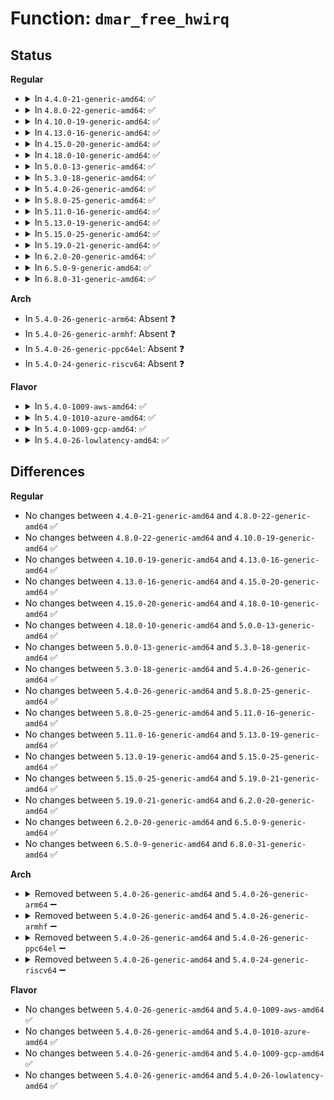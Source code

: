 # Function: <code>dmar_free_hwirq</code>

## Status
<b>Regular</b>
<ul>
<li>
<details>
<summary>In <code>4.4.0-21-generic-amd64</code>: ✅</summary>

```c
void dmar_free_hwirq(int irq)
```

```json
{
  "name": "dmar_free_hwirq",
  "collision_type": "Unique Global",
  "inline_type": "No",
  "funcs": [
    {
      "addr": 18446744071579208048,
      "name": "dmar_free_hwirq",
      "external": true,
      "loc": "arch/x86/kernel/apic/msi.c:250",
      "file": "arch/x86/kernel/apic/msi.c",
      "inline": "seen, unknown",
      "caller_inline": [],
      "caller_func": [
        "drivers/iommu/dmar.c:dmar_free_drhd",
        "drivers/iommu/dmar.c:dmar_free_drhd",
        "drivers/iommu/intel-svm.c:intel_svm_enable_prq",
        "drivers/iommu/intel-svm.c:intel_svm_finish_prq"
      ]
    }
  ],
  "symbols": [
    {
      "addr": 18446744071579208048,
      "name": "dmar_free_hwirq",
      "section": ".text",
      "bind": "STB_GLOBAL",
      "size": 21
    }
  ]
}
```
</details>
</li>
<li>
<details>
<summary>In <code>4.8.0-22-generic-amd64</code>: ✅</summary>

```c
void dmar_free_hwirq(int irq)
```

```json
{
  "name": "dmar_free_hwirq",
  "collision_type": "Unique Global",
  "inline_type": "No",
  "funcs": [
    {
      "addr": 18446744071579208880,
      "name": "dmar_free_hwirq",
      "external": true,
      "loc": "arch/x86/kernel/apic/msi.c:250",
      "file": "arch/x86/kernel/apic/msi.c",
      "inline": "seen, unknown",
      "caller_inline": [],
      "caller_func": [
        "drivers/iommu/dmar.c:dmar_free_drhd",
        "drivers/iommu/dmar.c:dmar_free_drhd",
        "drivers/iommu/intel-svm.c:intel_svm_finish_prq",
        "drivers/iommu/intel-svm.c:intel_svm_enable_prq"
      ]
    }
  ],
  "symbols": [
    {
      "addr": 18446744071579208880,
      "name": "dmar_free_hwirq",
      "section": ".text",
      "bind": "STB_GLOBAL",
      "size": 21
    }
  ]
}
```
</details>
</li>
<li>
<details>
<summary>In <code>4.10.0-19-generic-amd64</code>: ✅</summary>

```c
void dmar_free_hwirq(int irq)
```

```json
{
  "name": "dmar_free_hwirq",
  "collision_type": "Unique Global",
  "inline_type": "No",
  "funcs": [
    {
      "addr": 18446744071579220544,
      "name": "dmar_free_hwirq",
      "external": true,
      "loc": "arch/x86/kernel/apic/msi.c:250",
      "file": "arch/x86/kernel/apic/msi.c",
      "inline": "seen, unknown",
      "caller_inline": [],
      "caller_func": [
        "drivers/iommu/dmar.c:dmar_free_drhd",
        "drivers/iommu/dmar.c:dmar_free_drhd",
        "drivers/iommu/intel-svm.c:intel_svm_finish_prq",
        "drivers/iommu/intel-svm.c:intel_svm_enable_prq"
      ]
    }
  ],
  "symbols": [
    {
      "addr": 18446744071579220544,
      "name": "dmar_free_hwirq",
      "section": ".text",
      "bind": "STB_GLOBAL",
      "size": 21
    }
  ]
}
```
</details>
</li>
<li>
<details>
<summary>In <code>4.13.0-16-generic-amd64</code>: ✅</summary>

```c
void dmar_free_hwirq(int irq)
```

```json
{
  "name": "dmar_free_hwirq",
  "collision_type": "Unique Global",
  "inline_type": "No",
  "funcs": [
    {
      "addr": 18446744071579218304,
      "name": "dmar_free_hwirq",
      "external": true,
      "loc": "arch/x86/kernel/apic/msi.c:273",
      "file": "arch/x86/kernel/apic/msi.c",
      "inline": "seen, unknown",
      "caller_inline": [],
      "caller_func": [
        "drivers/iommu/dmar.c:dmar_free_drhd",
        "drivers/iommu/dmar.c:dmar_free_drhd",
        "drivers/iommu/intel-svm.c:intel_svm_finish_prq",
        "drivers/iommu/intel-svm.c:intel_svm_enable_prq"
      ]
    }
  ],
  "symbols": [
    {
      "addr": 18446744071579218304,
      "name": "dmar_free_hwirq",
      "section": ".text",
      "bind": "STB_GLOBAL",
      "size": 21
    }
  ]
}
```
</details>
</li>
<li>
<details>
<summary>In <code>4.15.0-20-generic-amd64</code>: ✅</summary>

```c
void dmar_free_hwirq(int irq)
```

```json
{
  "name": "dmar_free_hwirq",
  "collision_type": "Unique Global",
  "inline_type": "No",
  "funcs": [
    {
      "addr": 18446744071579235984,
      "name": "dmar_free_hwirq",
      "external": true,
      "loc": "arch/x86/kernel/apic/msi.c:269",
      "file": "arch/x86/kernel/apic/msi.c",
      "inline": "seen, unknown",
      "caller_inline": [],
      "caller_func": [
        "drivers/iommu/dmar.c:dmar_free_drhd",
        "drivers/iommu/dmar.c:dmar_free_drhd",
        "drivers/iommu/intel-svm.c:intel_svm_finish_prq",
        "drivers/iommu/intel-svm.c:intel_svm_enable_prq"
      ]
    }
  ],
  "symbols": [
    {
      "addr": 18446744071579235984,
      "name": "dmar_free_hwirq",
      "section": ".text",
      "bind": "STB_GLOBAL",
      "size": 21
    }
  ]
}
```
</details>
</li>
<li>
<details>
<summary>In <code>4.18.0-10-generic-amd64</code>: ✅</summary>

```c
void dmar_free_hwirq(int irq)
```

```json
{
  "name": "dmar_free_hwirq",
  "collision_type": "Unique Global",
  "inline_type": "No",
  "funcs": [
    {
      "addr": 18446744071579248544,
      "name": "dmar_free_hwirq",
      "external": true,
      "loc": "arch/x86/kernel/apic/msi.c:270",
      "file": "arch/x86/kernel/apic/msi.c",
      "inline": "seen, unknown",
      "caller_inline": [],
      "caller_func": [
        "drivers/iommu/dmar.c:dmar_free_drhd",
        "drivers/iommu/dmar.c:dmar_free_drhd",
        "drivers/iommu/intel-svm.c:intel_svm_finish_prq",
        "drivers/iommu/intel-svm.c:intel_svm_enable_prq"
      ]
    }
  ],
  "symbols": [
    {
      "addr": 18446744071579248544,
      "name": "dmar_free_hwirq",
      "section": ".text",
      "bind": "STB_GLOBAL",
      "size": 21
    }
  ]
}
```
</details>
</li>
<li>
<details>
<summary>In <code>5.0.0-13-generic-amd64</code>: ✅</summary>

```c
void dmar_free_hwirq(int irq)
```

```json
{
  "name": "dmar_free_hwirq",
  "collision_type": "Unique Global",
  "inline_type": "No",
  "funcs": [
    {
      "addr": 18446744071579272352,
      "name": "dmar_free_hwirq",
      "external": true,
      "loc": "arch/x86/kernel/apic/msi.c:270",
      "file": "arch/x86/kernel/apic/msi.c",
      "inline": "seen, unknown",
      "caller_inline": [],
      "caller_func": [
        "drivers/iommu/dmar.c:dmar_free_drhd",
        "drivers/iommu/dmar.c:dmar_free_drhd",
        "drivers/iommu/intel-svm.c:intel_svm_finish_prq",
        "drivers/iommu/intel-svm.c:intel_svm_enable_prq"
      ]
    }
  ],
  "symbols": [
    {
      "addr": 18446744071579272352,
      "name": "dmar_free_hwirq",
      "section": ".text",
      "bind": "STB_GLOBAL",
      "size": 21
    }
  ]
}
```
</details>
</li>
<li>
<details>
<summary>In <code>5.3.0-18-generic-amd64</code>: ✅</summary>

```c
void dmar_free_hwirq(int irq)
```

```json
{
  "name": "dmar_free_hwirq",
  "collision_type": "Unique Global",
  "inline_type": "No",
  "funcs": [
    {
      "addr": 18446744071579286672,
      "name": "dmar_free_hwirq",
      "external": true,
      "loc": "arch/x86/kernel/apic/msi.c:267",
      "file": "arch/x86/kernel/apic/msi.c",
      "inline": "seen, unknown",
      "caller_inline": [],
      "caller_func": [
        "drivers/iommu/dmar.c:dmar_free_drhd",
        "drivers/iommu/dmar.c:dmar_free_drhd",
        "drivers/iommu/intel-svm.c:intel_svm_finish_prq",
        "drivers/iommu/intel-svm.c:intel_svm_enable_prq"
      ]
    }
  ],
  "symbols": [
    {
      "addr": 18446744071579286672,
      "name": "dmar_free_hwirq",
      "section": ".text",
      "bind": "STB_GLOBAL",
      "size": 21
    }
  ]
}
```
</details>
</li>
<li>
<details>
<summary>In <code>5.4.0-26-generic-amd64</code>: ✅</summary>

```c
void dmar_free_hwirq(int irq)
```

```json
{
  "name": "dmar_free_hwirq",
  "collision_type": "Unique Global",
  "inline_type": "No",
  "funcs": [
    {
      "addr": 18446744071579289664,
      "name": "dmar_free_hwirq",
      "external": true,
      "loc": "arch/x86/kernel/apic/msi.c:389",
      "file": "arch/x86/kernel/apic/msi.c",
      "inline": "seen, unknown",
      "caller_inline": [],
      "caller_func": [
        "drivers/iommu/dmar.c:dmar_free_drhd",
        "drivers/iommu/dmar.c:dmar_free_drhd",
        "drivers/iommu/intel-svm.c:intel_svm_finish_prq",
        "drivers/iommu/intel-svm.c:intel_svm_enable_prq"
      ]
    }
  ],
  "symbols": [
    {
      "addr": 18446744071579289664,
      "name": "dmar_free_hwirq",
      "section": ".text",
      "bind": "STB_GLOBAL",
      "size": 21
    }
  ]
}
```
</details>
</li>
<li>
<details>
<summary>In <code>5.8.0-25-generic-amd64</code>: ✅</summary>

```c
void dmar_free_hwirq(int irq)
```

```json
{
  "name": "dmar_free_hwirq",
  "collision_type": "Unique Global",
  "inline_type": "No",
  "funcs": [
    {
      "addr": 18446744071579319184,
      "name": "dmar_free_hwirq",
      "external": true,
      "loc": "arch/x86/kernel/apic/msi.c:393",
      "file": "arch/x86/kernel/apic/msi.c",
      "inline": "seen, unknown",
      "caller_inline": [],
      "caller_func": [
        "drivers/iommu/intel/dmar.c:free_iommu",
        "drivers/iommu/intel/dmar.c:free_iommu",
        "drivers/iommu/intel/svm.c:intel_svm_finish_prq",
        "drivers/iommu/intel/svm.c:intel_svm_enable_prq"
      ]
    }
  ],
  "symbols": [
    {
      "addr": 18446744071579319184,
      "name": "dmar_free_hwirq",
      "section": ".text",
      "bind": "STB_GLOBAL",
      "size": 21
    }
  ]
}
```
</details>
</li>
<li>
<details>
<summary>In <code>5.11.0-16-generic-amd64</code>: ✅</summary>

```c
void dmar_free_hwirq(int irq)
```

```json
{
  "name": "dmar_free_hwirq",
  "collision_type": "Unique Global",
  "inline_type": "No",
  "funcs": [
    {
      "addr": 18446744071579322608,
      "name": "dmar_free_hwirq",
      "external": true,
      "loc": "arch/x86/kernel/apic/msi.c:338",
      "file": "arch/x86/kernel/apic/msi.c",
      "inline": "seen, unknown",
      "caller_inline": [],
      "caller_func": [
        "drivers/iommu/intel/dmar.c:free_iommu",
        "drivers/iommu/intel/dmar.c:free_iommu",
        "drivers/iommu/intel/svm.c:intel_svm_finish_prq",
        "drivers/iommu/intel/svm.c:intel_svm_enable_prq"
      ]
    }
  ],
  "symbols": [
    {
      "addr": 18446744071579322608,
      "name": "dmar_free_hwirq",
      "section": ".text",
      "bind": "STB_GLOBAL",
      "size": 21
    }
  ]
}
```
</details>
</li>
<li>
<details>
<summary>In <code>5.13.0-19-generic-amd64</code>: ✅</summary>

```c
void dmar_free_hwirq(int irq)
```

```json
{
  "name": "dmar_free_hwirq",
  "collision_type": "Unique Global",
  "inline_type": "No",
  "funcs": [
    {
      "addr": 18446744071579325344,
      "name": "dmar_free_hwirq",
      "external": true,
      "loc": "arch/x86/kernel/apic/msi.c:343",
      "file": "arch/x86/kernel/apic/msi.c",
      "inline": "seen, unknown",
      "caller_inline": [],
      "caller_func": [
        "drivers/iommu/intel/dmar.c:dmar_free_drhd",
        "drivers/iommu/intel/dmar.c:dmar_free_drhd",
        "drivers/iommu/intel/svm.c:intel_svm_finish_prq",
        "drivers/iommu/intel/svm.c:intel_svm_enable_prq"
      ]
    }
  ],
  "symbols": [
    {
      "addr": 18446744071579325344,
      "name": "dmar_free_hwirq",
      "section": ".text",
      "bind": "STB_GLOBAL",
      "size": 21
    }
  ]
}
```
</details>
</li>
<li>
<details>
<summary>In <code>5.15.0-25-generic-amd64</code>: ✅</summary>

```c
void dmar_free_hwirq(int irq)
```

```json
{
  "name": "dmar_free_hwirq",
  "collision_type": "Unique Global",
  "inline_type": "No",
  "funcs": [
    {
      "addr": 18446744071579379856,
      "name": "dmar_free_hwirq",
      "external": true,
      "loc": "arch/x86/kernel/apic/msi.c:343",
      "file": "arch/x86/kernel/apic/msi.c",
      "inline": "seen, unknown",
      "caller_inline": [],
      "caller_func": [
        "drivers/iommu/intel/dmar.c:dmar_free_drhd",
        "drivers/iommu/intel/dmar.c:dmar_free_drhd",
        "drivers/iommu/intel/svm.c:intel_svm_finish_prq",
        "drivers/iommu/intel/svm.c:intel_svm_enable_prq"
      ]
    }
  ],
  "symbols": [
    {
      "addr": 18446744071579379856,
      "name": "dmar_free_hwirq",
      "section": ".text",
      "bind": "STB_GLOBAL",
      "size": 21
    }
  ]
}
```
</details>
</li>
<li>
<details>
<summary>In <code>5.19.0-21-generic-amd64</code>: ✅</summary>

```c
void dmar_free_hwirq(int irq)
```

```json
{
  "name": "dmar_free_hwirq",
  "collision_type": "Unique Global",
  "inline_type": "No",
  "funcs": [
    {
      "addr": 18446744071579444368,
      "name": "dmar_free_hwirq",
      "external": true,
      "loc": "arch/x86/kernel/apic/msi.c:341",
      "file": "arch/x86/kernel/apic/msi.c",
      "inline": "seen, unknown",
      "caller_inline": [],
      "caller_func": [
        "drivers/iommu/intel/dmar.c:dmar_free_drhd",
        "drivers/iommu/intel/dmar.c:dmar_free_drhd",
        "drivers/iommu/intel/svm.c:intel_svm_finish_prq",
        "drivers/iommu/intel/svm.c:intel_svm_enable_prq"
      ]
    }
  ],
  "symbols": [
    {
      "addr": 18446744071579444368,
      "name": "dmar_free_hwirq",
      "section": ".text",
      "bind": "STB_GLOBAL",
      "size": 29
    }
  ]
}
```
</details>
</li>
<li>
<details>
<summary>In <code>6.2.0-20-generic-amd64</code>: ✅</summary>

```c
void dmar_free_hwirq(int irq)
```

```json
{
  "name": "dmar_free_hwirq",
  "collision_type": "Unique Global",
  "inline_type": "No",
  "funcs": [
    {
      "addr": 18446744071579530384,
      "name": "dmar_free_hwirq",
      "external": true,
      "loc": "arch/x86/kernel/apic/msi.c:388",
      "file": "arch/x86/kernel/apic/msi.c",
      "inline": "seen, unknown",
      "caller_inline": [],
      "caller_func": [
        "drivers/iommu/intel/dmar.c:dmar_free_drhd",
        "drivers/iommu/intel/dmar.c:dmar_free_drhd",
        "drivers/iommu/intel/svm.c:intel_svm_finish_prq",
        "drivers/iommu/intel/svm.c:intel_svm_enable_prq"
      ]
    }
  ],
  "symbols": [
    {
      "addr": 18446744071579530384,
      "name": "dmar_free_hwirq",
      "section": ".text",
      "bind": "STB_GLOBAL",
      "size": 29
    }
  ]
}
```
</details>
</li>
<li>
<details>
<summary>In <code>6.5.0-9-generic-amd64</code>: ✅</summary>

```c
void dmar_free_hwirq(int irq)
```

```json
{
  "name": "dmar_free_hwirq",
  "collision_type": "Unique Global",
  "inline_type": "No",
  "funcs": [
    {
      "addr": 18446744071579543280,
      "name": "dmar_free_hwirq",
      "external": true,
      "loc": "arch/x86/kernel/apic/msi.c:388",
      "file": "arch/x86/kernel/apic/msi.c",
      "inline": "seen, unknown",
      "caller_inline": [],
      "caller_func": [
        "drivers/iommu/intel/dmar.c:dmar_free_drhd",
        "drivers/iommu/intel/dmar.c:dmar_free_drhd",
        "drivers/iommu/intel/svm.c:intel_svm_finish_prq",
        "drivers/iommu/intel/svm.c:intel_svm_enable_prq",
        "drivers/iommu/intel/perfmon.c:iommu_pmu_unregister",
        "drivers/iommu/intel/perfmon.c:iommu_pmu_register"
      ]
    }
  ],
  "symbols": [
    {
      "addr": 18446744071579543280,
      "name": "dmar_free_hwirq",
      "section": ".text",
      "bind": "STB_GLOBAL",
      "size": 29
    }
  ]
}
```
</details>
</li>
<li>
<details>
<summary>In <code>6.8.0-31-generic-amd64</code>: ✅</summary>

```c
void dmar_free_hwirq(int irq)
```

```json
{
  "name": "dmar_free_hwirq",
  "collision_type": "Unique Global",
  "inline_type": "No",
  "funcs": [
    {
      "addr": 18446744071579572080,
      "name": "dmar_free_hwirq",
      "external": true,
      "loc": "arch/x86/kernel/apic/msi.c:386",
      "file": "arch/x86/kernel/apic/msi.c",
      "inline": "seen, unknown",
      "caller_inline": [],
      "caller_func": [
        "drivers/iommu/intel/dmar.c:dmar_free_drhd",
        "drivers/iommu/intel/dmar.c:dmar_free_drhd",
        "drivers/iommu/intel/svm.c:intel_svm_finish_prq",
        "drivers/iommu/intel/svm.c:intel_svm_enable_prq",
        "drivers/iommu/intel/perfmon.c:iommu_pmu_unregister",
        "drivers/iommu/intel/perfmon.c:iommu_pmu_register"
      ]
    }
  ],
  "symbols": [
    {
      "addr": 18446744071579572080,
      "name": "dmar_free_hwirq",
      "section": ".text",
      "bind": "STB_GLOBAL",
      "size": 29
    }
  ]
}
```
</details>
</li>
</ul>
<b>Arch</b>
<ul>
<li>
In <code>5.4.0-26-generic-arm64</code>: Absent ❓
</li>
<li>
In <code>5.4.0-26-generic-armhf</code>: Absent ❓
</li>
<li>
In <code>5.4.0-26-generic-ppc64el</code>: Absent ❓
</li>
<li>
In <code>5.4.0-24-generic-riscv64</code>: Absent ❓
</li>
</ul>
<b>Flavor</b>
<ul>
<li>
<details>
<summary>In <code>5.4.0-1009-aws-amd64</code>: ✅</summary>

```c
void dmar_free_hwirq(int irq)
```

```json
{
  "name": "dmar_free_hwirq",
  "collision_type": "Unique Global",
  "inline_type": "No",
  "funcs": [
    {
      "addr": 18446744071579288368,
      "name": "dmar_free_hwirq",
      "external": true,
      "loc": "arch/x86/kernel/apic/msi.c:389",
      "file": "arch/x86/kernel/apic/msi.c",
      "inline": "seen, unknown",
      "caller_inline": [],
      "caller_func": [
        "drivers/iommu/dmar.c:dmar_free_drhd",
        "drivers/iommu/dmar.c:dmar_free_drhd",
        "drivers/iommu/intel-svm.c:intel_svm_finish_prq",
        "drivers/iommu/intel-svm.c:intel_svm_enable_prq"
      ]
    }
  ],
  "symbols": [
    {
      "addr": 18446744071579288368,
      "name": "dmar_free_hwirq",
      "section": ".text",
      "bind": "STB_GLOBAL",
      "size": 21
    }
  ]
}
```
</details>
</li>
<li>
<details>
<summary>In <code>5.4.0-1010-azure-amd64</code>: ✅</summary>

```c
void dmar_free_hwirq(int irq)
```

```json
{
  "name": "dmar_free_hwirq",
  "collision_type": "Unique Global",
  "inline_type": "No",
  "funcs": [
    {
      "addr": 18446744071579223632,
      "name": "dmar_free_hwirq",
      "external": true,
      "loc": "arch/x86/kernel/apic/msi.c:389",
      "file": "arch/x86/kernel/apic/msi.c",
      "inline": "seen, unknown",
      "caller_inline": [],
      "caller_func": [
        "drivers/iommu/dmar.c:dmar_free_drhd",
        "drivers/iommu/dmar.c:dmar_free_drhd",
        "drivers/iommu/intel-svm.c:intel_svm_finish_prq",
        "drivers/iommu/intel-svm.c:intel_svm_enable_prq"
      ]
    }
  ],
  "symbols": [
    {
      "addr": 18446744071579223632,
      "name": "dmar_free_hwirq",
      "section": ".text",
      "bind": "STB_GLOBAL",
      "size": 21
    }
  ]
}
```
</details>
</li>
<li>
<details>
<summary>In <code>5.4.0-1009-gcp-amd64</code>: ✅</summary>

```c
void dmar_free_hwirq(int irq)
```

```json
{
  "name": "dmar_free_hwirq",
  "collision_type": "Unique Global",
  "inline_type": "No",
  "funcs": [
    {
      "addr": 18446744071579289568,
      "name": "dmar_free_hwirq",
      "external": true,
      "loc": "arch/x86/kernel/apic/msi.c:389",
      "file": "arch/x86/kernel/apic/msi.c",
      "inline": "seen, unknown",
      "caller_inline": [],
      "caller_func": [
        "drivers/iommu/dmar.c:dmar_free_drhd",
        "drivers/iommu/dmar.c:dmar_free_drhd",
        "drivers/iommu/intel-svm.c:intel_svm_finish_prq",
        "drivers/iommu/intel-svm.c:intel_svm_enable_prq"
      ]
    }
  ],
  "symbols": [
    {
      "addr": 18446744071579289568,
      "name": "dmar_free_hwirq",
      "section": ".text",
      "bind": "STB_GLOBAL",
      "size": 21
    }
  ]
}
```
</details>
</li>
<li>
<details>
<summary>In <code>5.4.0-26-lowlatency-amd64</code>: ✅</summary>

```c
void dmar_free_hwirq(int irq)
```

```json
{
  "name": "dmar_free_hwirq",
  "collision_type": "Unique Global",
  "inline_type": "No",
  "funcs": [
    {
      "addr": 18446744071579295456,
      "name": "dmar_free_hwirq",
      "external": true,
      "loc": "arch/x86/kernel/apic/msi.c:389",
      "file": "arch/x86/kernel/apic/msi.c",
      "inline": "seen, unknown",
      "caller_inline": [],
      "caller_func": [
        "drivers/iommu/dmar.c:dmar_free_drhd",
        "drivers/iommu/dmar.c:dmar_free_drhd",
        "drivers/iommu/intel-svm.c:intel_svm_finish_prq",
        "drivers/iommu/intel-svm.c:intel_svm_enable_prq"
      ]
    }
  ],
  "symbols": [
    {
      "addr": 18446744071579295456,
      "name": "dmar_free_hwirq",
      "section": ".text",
      "bind": "STB_GLOBAL",
      "size": 21
    }
  ]
}
```
</details>
</li>
</ul>

## Differences
<b>Regular</b>
<ul>
<li>
No changes between <code>4.4.0-21-generic-amd64</code> and <code>4.8.0-22-generic-amd64</code> ✅
</li>
<li>
No changes between <code>4.8.0-22-generic-amd64</code> and <code>4.10.0-19-generic-amd64</code> ✅
</li>
<li>
No changes between <code>4.10.0-19-generic-amd64</code> and <code>4.13.0-16-generic-amd64</code> ✅
</li>
<li>
No changes between <code>4.13.0-16-generic-amd64</code> and <code>4.15.0-20-generic-amd64</code> ✅
</li>
<li>
No changes between <code>4.15.0-20-generic-amd64</code> and <code>4.18.0-10-generic-amd64</code> ✅
</li>
<li>
No changes between <code>4.18.0-10-generic-amd64</code> and <code>5.0.0-13-generic-amd64</code> ✅
</li>
<li>
No changes between <code>5.0.0-13-generic-amd64</code> and <code>5.3.0-18-generic-amd64</code> ✅
</li>
<li>
No changes between <code>5.3.0-18-generic-amd64</code> and <code>5.4.0-26-generic-amd64</code> ✅
</li>
<li>
No changes between <code>5.4.0-26-generic-amd64</code> and <code>5.8.0-25-generic-amd64</code> ✅
</li>
<li>
No changes between <code>5.8.0-25-generic-amd64</code> and <code>5.11.0-16-generic-amd64</code> ✅
</li>
<li>
No changes between <code>5.11.0-16-generic-amd64</code> and <code>5.13.0-19-generic-amd64</code> ✅
</li>
<li>
No changes between <code>5.13.0-19-generic-amd64</code> and <code>5.15.0-25-generic-amd64</code> ✅
</li>
<li>
No changes between <code>5.15.0-25-generic-amd64</code> and <code>5.19.0-21-generic-amd64</code> ✅
</li>
<li>
No changes between <code>5.19.0-21-generic-amd64</code> and <code>6.2.0-20-generic-amd64</code> ✅
</li>
<li>
No changes between <code>6.2.0-20-generic-amd64</code> and <code>6.5.0-9-generic-amd64</code> ✅
</li>
<li>
No changes between <code>6.5.0-9-generic-amd64</code> and <code>6.8.0-31-generic-amd64</code> ✅
</li>
</ul>
<b>Arch</b>
<ul>
<li>
<details>
<summary>Removed between <code>5.4.0-26-generic-amd64</code> and <code>5.4.0-26-generic-arm64</code> ➖</summary>

```c
void dmar_free_hwirq(int irq)
```
</details>
</li>
<li>
<details>
<summary>Removed between <code>5.4.0-26-generic-amd64</code> and <code>5.4.0-26-generic-armhf</code> ➖</summary>

```c
void dmar_free_hwirq(int irq)
```
</details>
</li>
<li>
<details>
<summary>Removed between <code>5.4.0-26-generic-amd64</code> and <code>5.4.0-26-generic-ppc64el</code> ➖</summary>

```c
void dmar_free_hwirq(int irq)
```
</details>
</li>
<li>
<details>
<summary>Removed between <code>5.4.0-26-generic-amd64</code> and <code>5.4.0-24-generic-riscv64</code> ➖</summary>

```c
void dmar_free_hwirq(int irq)
```
</details>
</li>
</ul>
<b>Flavor</b>
<ul>
<li>
No changes between <code>5.4.0-26-generic-amd64</code> and <code>5.4.0-1009-aws-amd64</code> ✅
</li>
<li>
No changes between <code>5.4.0-26-generic-amd64</code> and <code>5.4.0-1010-azure-amd64</code> ✅
</li>
<li>
No changes between <code>5.4.0-26-generic-amd64</code> and <code>5.4.0-1009-gcp-amd64</code> ✅
</li>
<li>
No changes between <code>5.4.0-26-generic-amd64</code> and <code>5.4.0-26-lowlatency-amd64</code> ✅
</li>
</ul>
